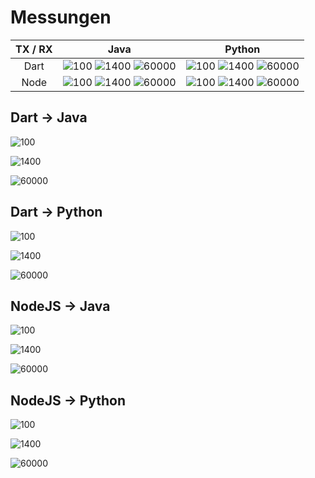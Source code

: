 # Messungen

| TX / RX | Java | Python |
:-------------------------:|:-------------------------:|:-------------------------:
| Dart | ![100](https://raw.githubusercontent.com/haemtim/nvs23_ps/main/messungen/Dart_Java/plot100.png?token=GHSAT0AAAAAAB5DED2NVVVDUX2E7YN4IJP4ZCP7DRQ) ![1400](https://raw.githubusercontent.com/haemtim/nvs23_ps/main/messungen/Dart_Java/plot1400.png?token=GHSAT0AAAAAAB5DED2NPQF5AXG6VZRRJOEQZCP7DVQ) ![60000](https://raw.githubusercontent.com/haemtim/nvs23_ps/main/messungen/Dart_Java/plot60000.png?token=GHSAT0AAAAAAB5DED2NG55KODZX3XOXCQ3GZCP7D2A) | ![100](https://raw.githubusercontent.com/haemtim/nvs23_ps/main/messungen/Dart_Python/plot100.png?token=GHSAT0AAAAAAB5DED2MMROO2NTNHPHJDEDWZCP5ILA) ![1400](https://raw.githubusercontent.com/haemtim/nvs23_ps/main/messungen/Dart_Python/plot1400.png?token=GHSAT0AAAAAAB5DED2MRH3EQHQKUPISAPJAZCP5MTA) ![60000](https://raw.githubusercontent.com/haemtim/nvs23_ps/main/messungen/Dart_Python/plot60000.png?token=GHSAT0AAAAAAB5DED2MG5DSDMELOFVOBUXGZCP5PPQ) |
| Node | ![100](https://raw.githubusercontent.com/haemtim/nvs23_ps/main/messungen/Node_Java/plot100.png?token=GHSAT0AAAAAAB5DED2NWDYC7TXI4L3LYBJWZCP7EBA) ![1400](https://raw.githubusercontent.com/haemtim/nvs23_ps/main/messungen/Node_Java/plot1400.png?token=GHSAT0AAAAAAB5DED2MM5C3HMQMCKQCBHPGZCP7EFA) ![60000](https://raw.githubusercontent.com/haemtim/nvs23_ps/main/messungen/Node_Java/plot60000.png?token=GHSAT0AAAAAAB5DED2N7FMKBQAWU4IGKEMOZCP7EIQ) | ![100](https://raw.githubusercontent.com/haemtim/nvs23_ps/main/messungen/Node_Python/plot100.png?token=GHSAT0AAAAAAB5DED2NKDHMP7FBCBSI5F4OZCP5PYA) ![1400](https://raw.githubusercontent.com/haemtim/nvs23_ps/main/messungen/Node_Python/plot1400.png?token=GHSAT0AAAAAAB5DED2MKJOYUF77UT4KOPGGZCP5JSQ) ![60000](https://raw.githubusercontent.com/haemtim/nvs23_ps/main/messungen/Node_Python/plot60000.png?token=GHSAT0AAAAAAB5DED2MW72AFYJCOXN44ZYWZCP5JZQ) |




## Dart -> Java
![100](https://raw.githubusercontent.com/haemtim/nvs23_ps/main/messungen/Dart_Java/plot100.png?token=GHSAT0AAAAAAB5DED2NVVVDUX2E7YN4IJP4ZCP7DRQ)

![1400](https://raw.githubusercontent.com/haemtim/nvs23_ps/main/messungen/Dart_Java/plot1400.png?token=GHSAT0AAAAAAB5DED2NPQF5AXG6VZRRJOEQZCP7DVQ)

![60000](https://raw.githubusercontent.com/haemtim/nvs23_ps/main/messungen/Dart_Java/plot60000.png?token=GHSAT0AAAAAAB5DED2NG55KODZX3XOXCQ3GZCP7D2A)

## Dart -> Python
![100](https://raw.githubusercontent.com/haemtim/nvs23_ps/main/messungen/Dart_Python/plot100.png?token=GHSAT0AAAAAAB5DED2MMROO2NTNHPHJDEDWZCP5ILA)

![1400](https://raw.githubusercontent.com/haemtim/nvs23_ps/main/messungen/Dart_Python/plot1400.png?token=GHSAT0AAAAAAB5DED2MRH3EQHQKUPISAPJAZCP5MTA)

![60000](https://raw.githubusercontent.com/haemtim/nvs23_ps/main/messungen/Dart_Python/plot60000.png?token=GHSAT0AAAAAAB5DED2MG5DSDMELOFVOBUXGZCP5PPQ)

## NodeJS -> Java
![100](https://raw.githubusercontent.com/haemtim/nvs23_ps/main/messungen/Node_Java/plot100.png?token=GHSAT0AAAAAAB5DED2NWDYC7TXI4L3LYBJWZCP7EBA)

![1400](https://raw.githubusercontent.com/haemtim/nvs23_ps/main/messungen/Node_Java/plot1400.png?token=GHSAT0AAAAAAB5DED2MM5C3HMQMCKQCBHPGZCP7EFA)

![60000](https://raw.githubusercontent.com/haemtim/nvs23_ps/main/messungen/Node_Java/plot60000.png?token=GHSAT0AAAAAAB5DED2N7FMKBQAWU4IGKEMOZCP7EIQ)

## NodeJS -> Python
![100](https://raw.githubusercontent.com/haemtim/nvs23_ps/main/messungen/Node_Python/plot100.png?token=GHSAT0AAAAAAB5DED2NKDHMP7FBCBSI5F4OZCP5PYA)

![1400](https://raw.githubusercontent.com/haemtim/nvs23_ps/main/messungen/Node_Python/plot1400.png?token=GHSAT0AAAAAAB5DED2MKJOYUF77UT4KOPGGZCP5JSQ)

![60000](https://raw.githubusercontent.com/haemtim/nvs23_ps/main/messungen/Node_Python/plot60000.png?token=GHSAT0AAAAAAB5DED2MW72AFYJCOXN44ZYWZCP5JZQ)